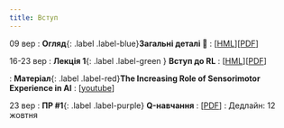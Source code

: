 ```yaml
---
title: Вступ
---
```



09 вер
: **Огляд**{: .label .label-blue}**Загальні деталі 👋**
  : [[HML](https://ykochura.github.io/rl-kpi/?p=course-details.md#1)][[PDF](https://ykochura.github.io/rl-kpi/pdf/course-details.pdf)]

 16-23 вер
: **Лекція 1**{: .label .label-green } **Вступ до RL**
  : [[HML](https://ykochura.github.io/rl-kpi/?p=lecture1.md#1)][[PDF](https://ykochura.github.io/rl-kpi/pdf/lecture1.pdf)]

: **Матеріал**{: .label .label-red}**The Increasing Role of Sensorimotor Experience in AI**
  : [[youtube](https://www.youtube.com/watch?v=Y4UZNc4eh4U)]


23 вер
: **ПР #1**{: .label .label-purple} **Q-навчання**
  : [[PDF](https://ykochura.github.io/rl-kpi/practice/practice1/practice1.pdf)]
: Дедлайн: 12 жовтня


<!-- 02 жов
: **Лекція 2**{: .label .label-green } **Марковськi процеси прийняття рiшень**
  : [[HML](https://ykochura.github.io/rl-kpi/?p=lecture2.md#1)][[PDF](https://ykochura.github.io/rl-kpi/pdf/lecture2.pdf)]





16 жов
: **Лекція 3**{: .label .label-green } **Планування за допомогою динамiчного програмування**
  : [[HML](https://ykochura.github.io/rl-kpi/?p=lecture3.md#1)][[PDF](https://ykochura.github.io/rl-kpi/pdf/lecture3.pdf)] 


30 жов
: **ПР #2**{: .label .label-purple} **N -рукий бандит**
  : [[PDF](https://drive.google.com/drive/folders/1GRpFDtMJzLgsAH2yxG6-Ade2stB4cEW3?usp=sharing)]
: Дедлайн: 10 листопада

## Очікується
13 лис
: **Лекція 4**{: .label .label-green } **Безмодельне передбачення**
  : [[HML](https://ykochura.github.io/rl-kpi/?p=lecture4.md#1)][[PDF](https://ykochura.github.io/rl-kpi/pdf/lecture4.pdf)]  -->